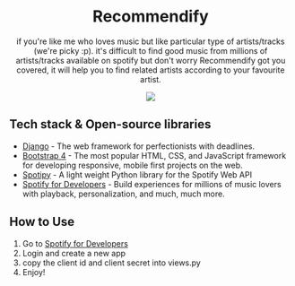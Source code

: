 <h1 align="center">Recommendify</h1>

<p align="center">  
if you're like me who loves music but like particular type of artists/tracks (we're picky :p).
it's difficult to find good music from millions of artists/tracks available on spotify but don't worry Recommendify 
got you covered, it will help you to find related artists according to your favourite artist. <br>

<p align="center">
<img src="https://github.com/AndroShivam/Recommendify/blob/main/screenshots/recommendify.gif"/>
</p>

## Tech stack & Open-source libraries
- [Django](https://www.djangoproject.com/) - The web framework for perfectionists with deadlines.
- [Bootstrap 4](https://github.com/twbs/bootstrap) - The most popular HTML, CSS, and JavaScript framework for developing responsive, mobile first projects on the web.
- [Spotipy](https://github.com/plamere/spotipy) - A light weight Python library for the Spotify Web API
- [Spotify for Developers](https://developer.spotify.com/) - Build experiences for millions of music lovers with playback, personalization, and much, much more.

## How to Use
1. Go to [Spotify for Developers](https://developer.spotify.com/dashboard)
2. Login and create a new app
3. copy the client id and client secret into views.py
4. Enjoy!
